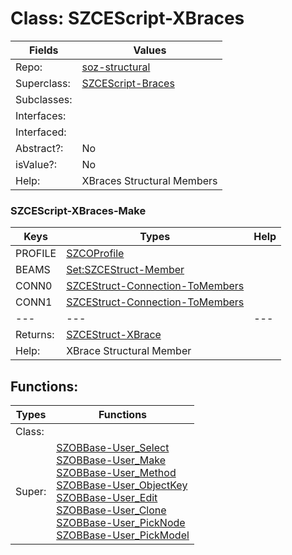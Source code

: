 
# Class:	SZCEScript-XBraces

| Fields | Values |
| --------- | --------- |
| Repo: | [soz-structural](/repos/soz-structural.html) |
| Superclass: | [SZCEScript-Braces](SZCEScript-Braces.html) |
| Subclasses: |  |
| Interfaces: |  |
| Interfaced: |  |
| Abstract?: | No |
| isValue?: | No |
| Help: | XBraces Structural Members |

### SZCEScript-XBraces-Make

| Keys | Types | Help |
| --------- | --------- | --------- |
| PROFILE | [SZCOProfile](SZCOProfile.html) |  |
| BEAMS | [Set:SZCEStruct-Member](SZCEStruct-Member.html) |  |
| CONN0 | [SZCEStruct-Connection-ToMembers](SZCEStruct-Connection-ToMembers.html) |  |
| CONN1 | [SZCEStruct-Connection-ToMembers](SZCEStruct-Connection-ToMembers.html) |  |
| --- | --- | --- |
| Returns: | [SZCEStruct-XBrace](SZCEStruct-XBrace.html) |
| Help: | XBrace Structural Member |


## Functions:

| Types | Functions |
| --------- | --------- |
| Class: |  |
| Super: | [SZOBBase-User_Select](SZOBBase.html) <br> [SZOBBase-User_Make](SZOBBase.html) <br> [SZOBBase-User_Method](SZOBBase.html) <br> [SZOBBase-User_ObjectKey](SZOBBase.html) <br> [SZOBBase-User_Edit](SZOBBase.html) <br> [SZOBBase-User_Clone](SZOBBase.html) <br> [SZOBBase-User_PickNode](SZOBBase.html) <br> [SZOBBase-User_PickModel](SZOBBase.html) |


